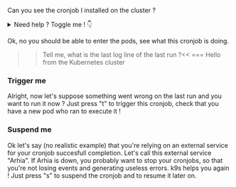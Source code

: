 Can you see the cronjob I installed on the cluster ?

<details>
    <summary>Need help ? Toggle me ! 👇️</summary>
    Cronjobs are a kube ressource like any others, just use ```cronjobs```{{execute T1}} to view all cronjobs running on the cluster 💪️
</details>

Ok, no you should be able to enter the pods, see what this cronjob is doing. 

>>Tell me, what is the last log line of the last run ?<<
=== Hello from the Kubernetes cluster

### Trigger me
Alright, now let's suppose something went wrong on the last run and you want to run it now ? 
Just press "t" to trigger this cronjob, check that you have a new pod who ran to execute it !

### Suspend me
Ok let's say (no realistic example) that you're relying on an external service for your cronjob succesfull completion. Let's call this external service "Arhia". 
If Arhia is down, you probably want to stop your cronjobs, so that you're not losing events and generating useless errors. 
k9s helps you again ! Just press "s" to suspend the cronjob and to resume it later on.
